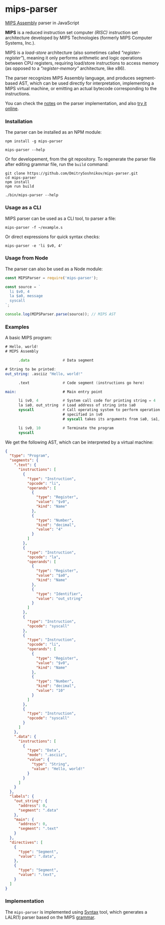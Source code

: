 # mips-parser
[MIPS Assembly](https://en.wikipedia.org/wiki/MIPS_instruction_set) parser in JavaScript

**MIPS** is a reduced instruction set computer _(RISC)_ instruction set architecture developed by MIPS Technologies (formerly MIPS Computer Systems, Inc.).

MIPS is a _load-store_ architecture (also sometimes called _"register-register"_), meaning it only performs arithmetic and logic operations between CPU registers, requiring load/store instructions to access memory (as opposed to a _"register-memory"_ architecture, like x86).

The parser recognizes MIPS Assembly language, and produces segment-based AST, which can be used directly for interpretation, implementing a MIPS virtual machine, or emitting an actual bytecode corresponding to the instructions.

You can check the [notes](http://dmitrysoshnikov.com/compilers/mips-assembly-parser/) on the parser implementation, and also [try it online](https://runkit.com/57ed6f39a791121400c37dd9/57ed71414ff71e140000c3be).

### Installation

The parser can be installed as an NPM module:

```
npm install -g mips-parser

mips-parser --help
```

Or for developement, from the git repository. To regenerate the parser file after editing grammar file, run the `build` command:

```
git clone https://github.com/DmitrySoshnikov/mips-parser.git
cd mips-parser
npm install
npm run build

./bin/mips-parser --help
```

### Usage as a CLI

MIPS parser can be used as a CLI tool, to parser a file:

```
mips-parser -f ~/example.s
```

Or direct expressions for quick syntax checks:

```
mips-parser -e 'li $v0, 4'
```

### Usage from Node

The parser can also be used as a Node module:

```js
const MIPSParser = require('mips-parser');

const source = `
  li $v0, 4
  la $a0, message
  syscall
`;

console.log(MIPSParser.parse(source)); // MIPS AST
```

### Examples

A basic MIPS program:

```asm
# Hello, world!
# MIPS Assembly

      .data               # Data segment

# String to be printed:
out_string: .asciiz "Hello, world!"

      .text               # Code segment (instructions go here)

main:                     # Main entry point

      li $v0, 4           # System call code for printing string = 4
      la $a0, out_string  # Load address of string into $a0
      syscall             # Call operating system to perform operation
                          # specified in $v0
                          # syscall takes its arguments from $a0, $a1, etc.

      li $v0, 10          # Terminate the program
      syscall
```

We get the following AST, which can be interpreted by a virtual machine:

```json
{
  "type": "Program",
  "segments": {
    ".text": {
      "instructions": [
        {
          "type": "Instruction",
          "opcode": "li",
          "operands": [
            {
              "type": "Register",
              "value": "$v0",
              "kind": "Name"
            },
            {
              "type": "Number",
              "kind": "decimal",
              "value": "4"
            }
          ]
        },
        {
          "type": "Instruction",
          "opcode": "la",
          "operands": [
            {
              "type": "Register",
              "value": "$a0",
              "kind": "Name"
            },
            {
              "type": "Identifier",
              "value": "out_string"
            }
          ]
        },
        {
          "type": "Instruction",
          "opcode": "syscall"
        },
        {
          "type": "Instruction",
          "opcode": "li",
          "operands": [
            {
              "type": "Register",
              "value": "$v0",
              "kind": "Name"
            },
            {
              "type": "Number",
              "kind": "decimal",
              "value": "10"
            }
          ]
        },
        {
          "type": "Instruction",
          "opcode": "syscall"
        }
      ]
    },
    ".data": {
      "instructions": [
        {
          "type": "Data",
          "mode": ".asciiz",
          "value": {
            "type": "String",
            "value": "Hello, world!"
          }
        }
      ]
    }
  },
  "labels": {
    "out_string": {
      "address": 0,
      "segment": ".data"
    },
    "main": {
      "address": 0,
      "segment": ".text"
    }
  },
  "directives": [
    {
      "type": "Segment",
      "value": ".data",
    },
    {
      "type": "Segment",
      "value": ".text",
    }
  ]
}
```

### Implementation

The `mips-parser` is implemented using [Syntax](https://github.com/DmitrySoshnikov/syntax) tool, which generates a LALR(1) parser based on the MIPS [grammar](https://github.com/DmitrySoshnikov/mips-parser/blob/master/mips.g).
